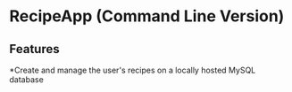 # RecipeApp (Command Line Version)
## Features
*Create and manage the user's recipes on a locally hosted MySQL database
